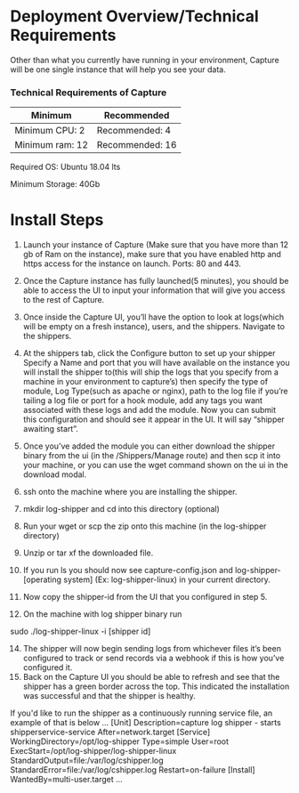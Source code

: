 # Deployment Overview/Technical Requirements
Other than what you currently have running in your environment, Capture will be one single instance that will help you see your data. 

### Technical Requirements of Capture
Minimum | Recommended
 --- | --- 
Minimum CPU: 2		| Recommended: 4
Minimum ram: 12		| Recommended: 16

Required OS: Ubuntu 18.04 lts

Minimum Storage: 40Gb	

# Install Steps

1. Launch your instance of Capture (Make sure that you have more than 12 gb of Ram on the instance), make sure that you have enabled http
 and https access for the instance on launch. Ports: 80 and 443.
2. Once the Capture instance has fully launched(5 minutes), you should be able to access the UI to input your information that will give
 you access to the rest of Capture.
3. Once inside the Capture UI, you’ll have the option to look at logs(which will be empty on a fresh instance), users, and the shippers.
 Navigate to the shippers.
4. At the shippers tab, click the Configure button to set up your shipper
Specify a Name and port that you will have available on the instance you will install the shipper to(this will ship the logs that you 
specify from a machine in your environment to capture’s) then specify the type of module, Log Type(such as apache or nginx), path to the 
log file if you’re tailing a log file or port for a hook module, add any tags you want associated with these logs and add the module. Now 
you can submit this configuration and should see it appear in the UI. It will say “shipper awaiting start”. 

6. Once you’ve added the module you can either download the shipper binary from the ui (in the /Shippers/Manage route) and then scp it 
into your machine, or you can use the wget command shown on the ui in the download modal.
7. ssh onto the machine where you are installing the shipper.
8. mkdir log-shipper and cd into this directory (optional)
9. Run your wget or scp the zip onto this machine (in the log-shipper directory)
10. Unzip or tar xf the downloaded file.
11. If you run ls  you should now see capture-config.json and log-shipper-[operating system] (Ex: log-shipper-linux) in your current directory.
12. Now copy the shipper-id from the UI that you configured in step 5. 
13. On the machine with log shipper binary run 

sudo ./log-shipper-linux -i [shipper id]

14. The shipper will now begin sending logs from whichever files it’s been configured to track or send records via a webhook if this is how you’ve configured it.
15. Back on the Capture UI you should be able to refresh and see that the shipper has a green border across the top. This indicated the
 installation was successful and that the shipper is healthy. 

If you'd like to run the shipper as a continuously running service file, an example of that is below
...
[Unit]
Description=capture log shipper - starts shipperservice-service
After=network.target
[Service]
WorkingDirectory=/opt/log-shipper
Type=simple
User=root
ExecStart=/opt/log-shipper/log-shipper-linux
StandardOutput=file:/var/log/cshipper.log
StandardError=file:/var/log/cshipper.log
Restart=on-failure
[Install]
WantedBy=multi-user.target
...